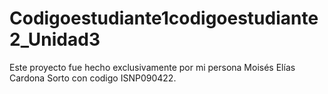 # Codigoestudiante1codigoestudiante2_Unidad3
Este proyecto fue hecho exclusivamente por mi persona Moisés Elías Cardona Sorto con codigo ISNP090422.
